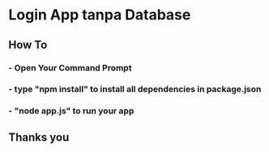 # Login App tanpa Database

## How To 
### - Open Your Command Prompt
### - type "npm install" to install all dependencies in package.json
### - "node app.js" to run your app

## Thanks you
